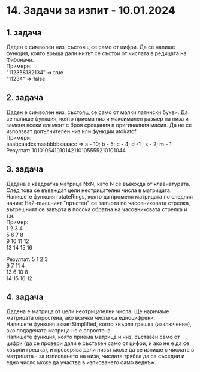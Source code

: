 # 14. Задачи за изпит - 10.01.2024


## 1. задача 
Даден е символен низ, състоящ се само от цифри. Да се напише функция, която връща дали низът се състои от числата в редицата на Фибоначи.    
Примери:     
"112358132134" ⇒ true    
"11234" ⇒ false    

## 2. задача 
Даден е символен низ, състоящ се само от малки латински букви. Да се напише функция, която приема низ и максимален размер на низа и заменя всеки елемент с броя срещания в оригиналния масив. Да не се използват допълнителен низ или функции atoi/atof.     
Примери:    
aaabcaadcsmaabbbbsaaacc => a - 10; b - 5; c - 4; d -1 ; s - 2; m - 1     
Резултат: 101010541010142110105555210101044

## 3. задача 
Дадена е квадратна матрица NxN, като N се въвежда от клавиатурата. След това се въвеждат цели неотрицателни числа в матрицата. Напишете функция rotateRings, която да променя матрицата по следния начин: Най-външният "пръстен" се завърта по часовниковата стрелка, вътрешният се завърта в посока обратна на часовниковата стрелка и т.н.    
Пример:    
 1  2  3  4       
 5  6  7  8     
 9 10 11 12      
13 14 15 16

Резултат:
 5  1  2  3    
 9  7 11  4     
13  6 10  8    
14 15 16 12     

## 4. задача 
Дадена е матрица от цели неотрицателни числа. Ще наричаме матрицата опростена, ако всички числа са едноцифрени.   
Напишете функция assertSimplified, която хвърля грешка (изключение), ако подадената матрица не е опростена.    
Напишете функция, която приема матрица и низ, съставен само от цифри (да се провери дали е съставен само от цифри, и ако не е да се хвърли грешка), и проверява дали низът може да се изпише с числата в матрицата - за изписването на низа, числата трябва да са съседни и едно число може да участва в изписването само веднъж.
